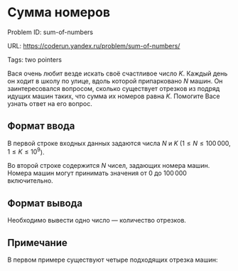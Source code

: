 # Сумма номеров

Problem ID: sum-of-numbers

URL: https://coderun.yandex.ru/problem/sum-of-numbers/

Tags: two pointers

Вася очень любит везде искать своё счастливое число $K$. Каждый день он ходит в школу по улице, вдоль которой припарковано $N$ машин. Он заинтересовался вопросом, сколько существует отрезков из подряд идущих машин таких, что сумма их номеров равна $K$. Помогите Васе узнать ответ на его вопрос.


## Формат ввода

В первой строке входных данных задаются числа $N$ и $K$ ($1 \le N \le 100\,000$, $1 \le K \le 10^9$).

Во второй строке содержится $N$ чисел, задающих номера машин. Номера машин могут принимать значения от $0$ до $100\,000$ включительно.


## Формат вывода

Необходимо вывести одно число — количество отрезков.


## Примечание

В первом примере существуют четыре подходящих отрезка машин:

